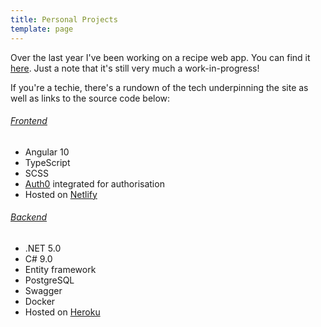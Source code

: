```yaml
---
title: Personal Projects
template: page
---
```


Over the last year I've been working on a recipe web app. You can find it [here](https://recipeasy.netlify.app/). Just a note that it's still very much a work-in-progress!

If you're a techie, there's a rundown of the tech underpinning the site as well as links to the source code below:

###### [Frontend](https://github.com/aellwood/recipeasy)

- Angular 10
- TypeScript
- SCSS
- [Auth0](https://www.auth0.com) integrated for authorisation
- Hosted on [Netlify](https://www.netlify.com)

###### [Backend](https://github.com/aellwood/recipeasy-api)

- .NET 5.0
- C# 9.0
- Entity framework
- PostgreSQL
- Swagger
- Docker
- Hosted on [Heroku](https://www.heroku.com)